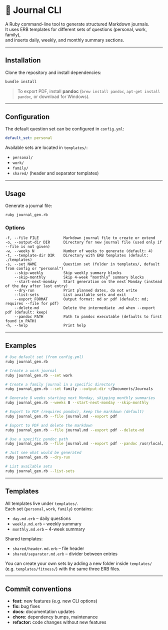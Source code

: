 # 📓 Journal CLI

A Ruby command-line tool to generate structured Markdown journals.  
It uses ERB templates for different sets of questions (personal, work, family),  
and inserts daily, weekly, and monthly summary sections.

---

## Installation

Clone the repository and install dependencies:

```bash
bundle install
```

> To export PDF, install **pandoc** (`brew install pandoc`, `apt-get install pandoc`, or download for Windows).

---

## Configuration

The default question set can be configured in `config.yml`:

```yaml
default_set: personal
```

Available sets are located in `templates/`:

- `personal/`
- `work/`
- `family/`
- `shared/` (header and separator templates)

---

## Usage

Generate a journal file:

```bash
ruby journal_gen.rb
```

### Options

```
-f, --file FILE           Markdown journal file to create or extend
-o, --output-dir DIR      Directory for new journal file (used only if --file is not given)
-w, --weeks N             Number of weeks to generate (default: 4)
-t, --template-dir DIR    Directory with ERB templates (default: ./templates)
-s, --set NAME            Question set (folder in templates/, default from config or "personal")
    --skip-weekly         Skip weekly summary blocks
    --skip-monthly        Skip 4-week “monthly” summary blocks
    --start-next-monday   Start generation on the next Monday (instead of the day after last entry)
    --dry-run             Print planned dates, do not write
    --list-sets           List available sets and exit
    --export FORMAT       Output format: md or pdf (default: md; requires --file for pdf)
    --delete-md           Delete the intermediate .md when --export pdf (default: keep)
    --pandoc PATH         Path to pandoc executable (defaults to first found in PATH)
-h, --help                Print help
```

---

## Examples

```bash
# Use default set (from config.yml)
ruby journal_gen.rb

# Create a work journal
ruby journal_gen.rb --set work

# Create a family journal in a specific directory
ruby journal_gen.rb --set family --output-dir ~/Documents/Journals

# Generate 8 weeks starting next Monday, skipping monthly summaries
ruby journal_gen.rb --weeks 8 --start-next-monday --skip-monthly

# Export to PDF (requires pandoc), keep the markdown (default)
ruby journal_gen.rb --file journal.md --export pdf

# Export to PDF and delete the markdown
ruby journal_gen.rb --file journal.md --export pdf --delete-md

# Use a specific pandoc path
ruby journal_gen.rb --file journal.md --export pdf --pandoc /usr/local/bin/pandoc

# Just see what would be generated
ruby journal_gen.rb --dry-run

# List available sets
ruby journal_gen.rb --list-sets
```

---

## Templates

All templates live under `templates/`.  
Each set (`personal`, `work`, `family`) contains:

- `day.md.erb` – daily questions  
- `weekly.md.erb` – weekly summary  
- `monthly.md.erb` – 4-week summary  

Shared templates:

- `shared/header.md.erb` – file header  
- `shared/separator.md.erb` – divider between entries  

You can create your own sets by adding a new folder inside `templates/`  
(e.g. `templates/fitness/`) with the same three ERB files.

---

## Commit conventions

- **feat:** new features (e.g. new CLI options)  
- **fix:** bug fixes  
- **docs:** documentation updates  
- **chore:** dependency bumps, maintenance  
- **refactor:** code changes without new features  

